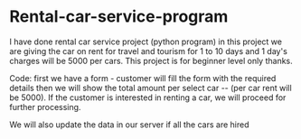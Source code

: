 # Rental-car-service-program
I have done rental car service project (python program) in this project we are giving the car on rent for travel and tourism for 1 to 10 days and 1 day's charges will be 5000 per cars. This project is for beginner level only thanks.

Code:
first we have a form - customer will fill the form with the required details then we will show the total amount per select car -- (per car rent will be 5000).
If the customer is interested in renting a car, we will proceed for further processing.

We will also update the data in our server if all the cars are hired
